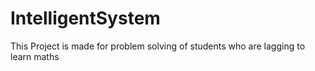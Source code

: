 # IntelligentSystem
This Project is made for problem solving of students who are lagging to learn maths
